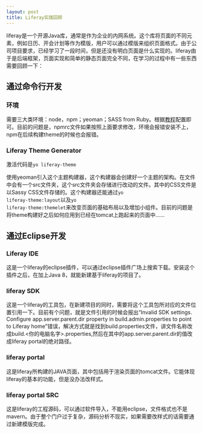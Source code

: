 ```yaml
---
layout: post
title: Liferay实践回顾
---
```


liferay是一个开源Java库，通常是作为企业的内网系统。这个库将页面的不同元素，例如日历、开会计划等作为模版，用户可以通过模版来组织页面格式。由于公司项目要求，已经学习了一段时间，但是还没有明白页面是什么实现的。liferay由于是后端框架，页面实现和简单的静态页面完全不同，在学习的过程中有一些东西需要回顾一下：

## 通过命令行开发

### 环境

需要三大类环境：node，npm；yeoman；SASS from Ruby。根据[教程](https://dev.liferay.com/zh/develop/tutorials/-/knowledge_base/7-0/themes-generator)配置即可。目前的问题是，npmrc文件如果按照上面要求修改，环境会报错安装不上，npm在后续构建theme的时候也会报错。

### Liferay Theme Generator

激活代码是<code>yo liferay-theme</code>

使用yeoman引入这个主题构建器，这个构建器会创建好一个主题的架构。在文件中会有一个src文件夹，这个src文件夹会存储进行改动的文件。其中的CSS文件是以Sassy CSS文件存储的。这个构建器还能通过<code>yo liferay-theme:layout</code>以及<code>yo liferay-theme:themelet</code>来改变页面的基础布局以及增加小组件。目前的问题是将theme构建好之后如何应用到已经在tomcat上跑起来的页面中……

## 通过Eclipse开发

### Liferay IDE

这是一个liferay的eclipse插件，可以通过eclipse插件广场上搜索下载。安装这个插件之后，在加上Java 8，就能新建基于liferay的项目了。

### liferay SDK

这是一个liferay的工具包，在新建项目的同时，需要将这个工具包所对应的文件位置引用一下。目前有个问题，就是文件引用的时候会报出“Invalid SDK settings. Configure app.server.parent.dir property in build.admin.properties to point to Liferay home”错误，解决方式就是找到build.properties文件，讲文件名称改成build.<你的电脑名字>.properties,然后在其中的app.server.parent.dir的值改成liferay portal的绝对路径。

### liferay portal

这是liferay所构建的JAVA页面，其中包括用于渲染页面的tomcat文件。它能体现liferay的基本的功能，但是没办法改样式。

### liferay portal SRC

这是liferay的工程源码，可以通过软件导入，不能用eclipse，文件格式也不是mavern。由于整个门户过于复杂，源码分析不现实，如果需要改样式的话需要通过新建模版完成。